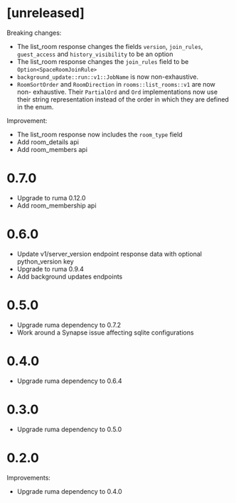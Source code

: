 # [unreleased]

Breaking changes:

* The list_room response changes the fields `version`, `join_rules`, `guest_access` and `history_visibility` to be an option
* The list_room response changes the `join_rules` field to be `Option<SpaceRoomJoinRule>`
* `background_update::run::v1::JobName` is now non-exhaustive.
* `RoomSortOrder` and `RoomDirection` in `rooms::list_rooms::v1` are now non-
  exhaustive. Their `PartialOrd` and `Ord` implementations now use their string
  representation instead of the order in which they are defined in the enum.

Improvement:

* The list_room response now includes the `room_type` field
* Add room_details api
* Add room_members api

# 0.7.0

* Upgrade to ruma 0.12.0
* Add room_membership api

# 0.6.0

* Update v1/server_version endpoint response data with optional python_version key
* Upgrade to ruma 0.9.4
* Add background updates endpoints

# 0.5.0

* Upgrade ruma dependency to 0.7.2
* Work around a Synapse issue affecting sqlite configurations

# 0.4.0

* Upgrade ruma dependency to 0.6.4

# 0.3.0

* Upgrade ruma dependency to 0.5.0

# 0.2.0

Improvements:

* Upgrade ruma dependency to 0.4.0
